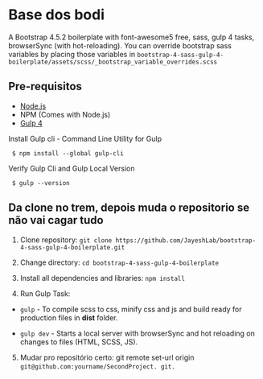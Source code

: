 # Base dos bodi
A Bootstrap 4.5.2 boilerplate with font-awesome5 free, sass, gulp 4 tasks, browserSync (with hot-reloading). You can override bootstrap sass variables by placing those variables in `bootstrap-4-sass-gulp-4-boilerplate/assets/scss/_bootstrap_variable_overrides.scss`


## Pre-requisitos
- [Node.js](https://nodejs.org/en/download/ "Node Js")
-  NPM (Comes with Node.js)
- [Gulp 4](https://gulpjs.com/ "Gulp")

Install Gulp cli - Command Line Utility for Gulp 

     $ npm install --global gulp-cli
     
Verify Gulp Cli and Gulp Local Version

     $ gulp --version

## Da clone no trem, depois muda o repositorio se não vai cagar tudo

1. Clone repository:
`git clone https://github.com/JayeshLab/bootstrap-4-sass-gulp-4-boilerplate.git`

2. Change directory:
`cd bootstrap-4-sass-gulp-4-boilerplate`
    
3. Install all dependencies and libraries:
   `npm install`

4. Run Gulp Task:
  - `gulp`      - To compile scss to css, minify css and js and build ready for production files in **dist** folder.

  - `gulp dev`  - Starts a local server with browserSync and hot reloading on changes to files (HTML, SCSS, JS).
   
5. Mudar pro repositório certo:
     git remote set-url origin `git@github.com:yourname/SecondProject. git.`